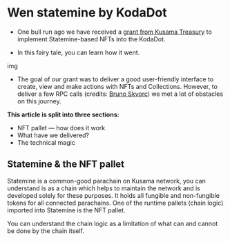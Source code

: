 # Wen statemine by KodaDot

- One bull run ago we have received a [grant from Kusama Treasury](https://kusama.polkassembly.io/motion/349) to implement Statemine-based NFTs into the KodaDot.

- In this fairy tale, you can learn how it went.

img

- The goal of our grant was to deliver a good user-friendly interface to create, view and make actions with NFTs and Collections. However, to deliver a few RPC calls (credits: [Bruno Skvorc](https://medium.com/u/fa2a9b2b716e?source=post_page-----b35ae13b70ff-----------------------------------)) we met a lot of obstacles on this journey.

**This article is split into three sections:**

- NFT pallet — how does it work
- What have we delivered?
- The technical magic

## Statemine & the NFT pallet

Statemine is a common-good parachain on Kusama network, you can understand is as a chain which helps to maintain the network and is developed solely for these purposes. It holds all fungible and non-fungible tokens for all connected parachains. One of the runtime pallets (chain logic) imported into Statemine is the NFT pallet. 

You can understand the chain logic as a limitation of what can and cannot be done by the chain itself.